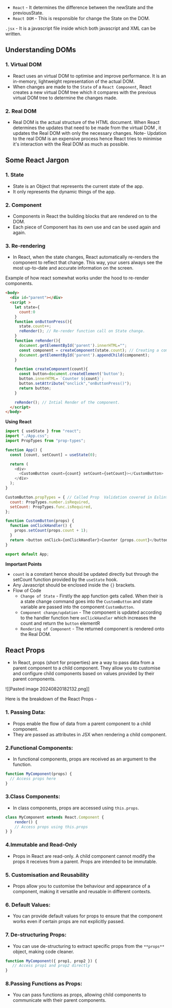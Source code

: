 - `React` - It determines the difference between the newState and the previousState.
- `React DOM` - This is responsible for change the State on the DOM.

`.jsx` - It is a javascript file inside which both javascript and XML can be written.
## Understanding DOMs

### 1. Virtual DOM

- React uses an virtual DOM to optimise and improve performance. It is an in-memory, lightweight representation of the actual DOM.
- When changes are made to the `State` of a `React Component`, React creates a new virtual DOM tree which it compares with the previous virtual DOM tree to determine the changes made.
### 2. Real DOM

- Real DOM is the actual structure of the HTML document. When React determines the updates that need to be made from the virtual DOM , it updates the Real DOM with only the necessary changes.
Note- Updation to the real DOM is an expensive process hence React tries to minimise it's interaction with the Real DOM as much as possible.

## Some React Jargon

### 1. State
- State is an Object that represents the current state of the app.
- It only represents the dynamic things of the app.
### 2. Component
- Components in React the building blocks that are rendered on to the DOM.
- Each piece of Component has its own use and can be used again and again.
### 3. Re-rendering 
- In React, when the state changes, React automatically re-renders the component to reflect that change. This way, your users always see the most up-to-date and accurate information on the screen.

Example of how react somewhat works under the hood to re-render components.
```html
<body>
  <div id="parent"></div>
  <script >
    let state={
      count:0
    }
    function onButtonPress(){
      state.count++;
      reRender(); // Re-render function call on State change.
    }
    function reRender(){
      document.getElementById('parent').innerHTML="";
      const component = createComponent(state.count); // Creating a component.
      document.getElementById('parent').appendChild(component);
    }

    function createComponent(count){
      const button=document.createElement('button');
      button.innerHTML= `Counter ${count}`;
      button.setAttribute("onclick","onButtonPress()");
      return button;
    }

    reRender(); // Intial Render of the component.
  </script>
</body>
```


**Using React**

```js
import { useState } from "react";
import "./App.css";
import PropTypes from "prop-types";

function App() {
  const [count, setCount] = useState(0);

  return (
    <div>
      <CustomButton count={count} setCount={setCount}></CustomButton>
    </div>
  );
}

CustomButton.propTypes = { // Called Prop  Validation covered in Eslint.
  count: PropTypes.number.isRequired,
  setCount: PropTypes.func.isRequired,
};

function CustomButton(props) {
  function onClickHandler() {
    props.setCount(props.count + 1);
  }
  return <button onClick={onClickHandler}>Counter {props.count}</button>;
}

export default App;
```

**Important Points** 
- `count` is a constant hence should be updated directly but through the setCount function provided by the `useState` hook.
- Any Javascript should be enclosed inside the `{}` brackets.
- Flow of Code 
     - `Change of State` - Firstly the app function gets called. When their is a state change command goes into the `CustomButton` and state variable are passed into  the component `CustomButton`.
     - `Component change/updation` - The component is updated according to the handler function here `onClickHandler` which increases the count and return the `button` elementR
     - `Rendering of Component` - The returned component is rendered onto the Real DOM.


## React Props

- In React, props (short for properties) are a way to pass data from a parent component to a child component. They allow you to customise and configure child components based on values provided by their parent components.

![[Pasted image 20240820182132.png]]

Here is the breakdown of the React Props - 
### 1. Passing Data: 
- Props enable the flow of data from a parent component to a child component.
- They are passed as attributes in JSX when rendering a child component.
### 2.Functional Components:
- In functional components, props are received as an argument to the function.

```js
function MyComponent(props) {
  // Access props here
}
```
### 3.Class Components:
- In class components, props are accessed using `this.props`.

```js
class MyComponent extends React.Component {   
    render() {    
    // Access props using this.props 
} }
```

### 4.Immutable and Read-Only
- Props in React are read-only. A child component cannot modify the props it receives from a parent. Props are intended to be immutable.

### 5. Customisation and Reusability
- Props allow you to customise the behaviour and appearance of a component, making it versatile and reusable in different contexts.

### 6. Default Values:
- You can provide default values for props to ensure that the component works even if certain props are not explicitly passed.

### 7. De-structuring Props:
- You can use de-structuring to extract specific props from the `**props**` object, making code cleaner.
```js
function MyComponent({ prop1, prop2 }) {   
   // Access prop1 and prop2 directly 
}
```

### 8.Passing Functions as Props:
- You can pass functions as props, allowing child components to communicate with their parent components.


